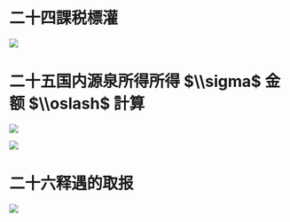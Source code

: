 # 二十四課税標灌

![](https://www.nta.go.jp/tmp/e58f595b-fef9-4522-b2ee-a40abfc057c3/images/18f99da662f5b20250a3f9020f3510789d081fb7025a703426dcc4bb7260a9ea.jpg)

# 二十五国内源泉所得所得 $\\sigma$ 金额 $\\oslash$ 計算

![](https://www.nta.go.jp/tmp/e58f595b-fef9-4522-b2ee-a40abfc057c3/images/1da630a74f55faa54dc998bfb5659a2b6aff67e2305b6241a72a217531f95d04.jpg)

![](https://www.nta.go.jp/tmp/e58f595b-fef9-4522-b2ee-a40abfc057c3/images/131f6ebc6b935f8df1f0d8a08b8a28b87e7b3e0b1b0f69512b494eccc4b13996.jpg)

# 二十六释遇的取报

![](https://www.nta.go.jp/tmp/e58f595b-fef9-4522-b2ee-a40abfc057c3/images/663bc82010c396955fa60509f6d4c586e1e7e76a812c3da4ca8016824cc30020.jpg)